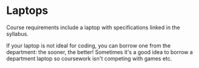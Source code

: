# Laptops

Course requirements include a laptop with specifications linked in the syllabus. 

If your laptop is not ideal for coding, you can borrow one from the department: the sooner, the better! Sometimes it's a good idea to borrow a department laptop so coursework isn't competing with games etc. 